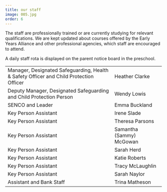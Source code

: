 ```yaml
---
title: our staff
image: 005.jpg
order: 6
---
```


The staff are professionally trained or are currently studying for relevant qualifications. We are kept updated about courses offered by the Early Years Alliance and other professional agencies, which staff are encouraged to attend.

A daily staff rota is displayed on the parent notice board in the preschool.

|                                                                                              |                  |
| ----------------------------------------------------------------------------------------     | ---------------- |
| Manager, Designated Safeguarding, Health & Safety Officer and Child Protection Officer       | Heather Clarke   |
| Deputy Manager, Designated Safeguarding and Child Protection Person                          | Wendy Lowis      |
| SENCO and Leader                                                                             | Emma Buckland    |
| Key Person Assistant                                                                         | Irene Slade      |
| Key Person Assistant                                                                         | Theresa Parsons  |
| Key Person Assistant                                                                         | Samantha (Sammy)  McGowan  |
| Key Person Assistant                                                                         | Sarah Herd  |
| Key Person Assistant                                                                         | Katie Roberts    |
| Key Person Assistant                                                                         | Tracy McLaughlin |
| Key Person Assistant                                                                         | Sarah Naylor   |
| Assistant and Bank Staff                                                                     | Trina Matheson   |

<!-- https://youtu.be/MCl-iClRo9k -->
